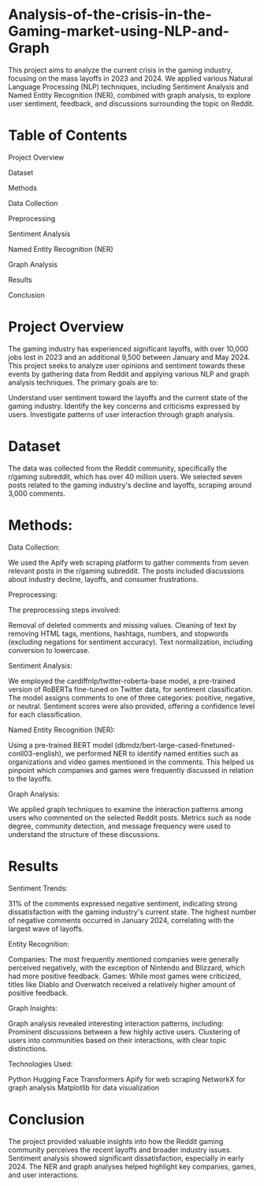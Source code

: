 # Analysis-of-the-crisis-in-the-Gaming-market-using-NLP-and-Graph
This project aims to analyze the current crisis in the gaming industry, focusing on the mass layoffs in 2023 and 2024. We applied various Natural Language Processing (NLP) techniques, including Sentiment Analysis and Named Entity Recognition (NER), combined with graph analysis, to explore user sentiment, feedback, and discussions surrounding the topic on Reddit.

# Table of Contents
Project Overview 

Dataset

Methods

Data Collection

Preprocessing

Sentiment Analysis

Named Entity Recognition (NER)

Graph Analysis

Results

Conclusion

# Project Overview

The gaming industry has experienced significant layoffs, with over 10,000 jobs lost in 2023 and an additional 9,500 between January and May 2024. This project seeks to analyze user opinions and sentiment towards these events by gathering data from Reddit and applying various NLP and graph analysis techniques. The primary goals are to:

Understand user sentiment toward the layoffs and the current state of the gaming industry.
Identify the key concerns and criticisms expressed by users.
Investigate patterns of user interaction through graph analysis.

# Dataset

The data was collected from the Reddit community, specifically the r/gaming subreddit, which has over 40 million users. We selected seven posts related to the gaming industry's decline and layoffs, scraping around 3,000 comments.

# Methods:

Data Collection:

We used the Apify web scraping platform to gather comments from seven relevant posts in the r/gaming subreddit. The posts included discussions about industry decline, layoffs, and consumer frustrations.

Preprocessing:

The preprocessing steps involved:

Removal of deleted comments and missing values.
Cleaning of text by removing HTML tags, mentions, hashtags, numbers, and stopwords (excluding negations for sentiment accuracy).
Text normalization, including conversion to lowercase.

Sentiment Analysis:

We employed the cardiffnlp/twitter-roberta-base model, a pre-trained version of RoBERTa fine-tuned on Twitter data, for sentiment classification. The model assigns comments to one of three categories: positive, negative, or neutral. Sentiment scores were also provided, offering a confidence level for each classification.

Named Entity Recognition (NER):

Using a pre-trained BERT model (dbmdz/bert-large-cased-finetuned-conll03-english), we performed NER to identify named entities such as organizations and video games mentioned in the comments. This helped us pinpoint which companies and games were frequently discussed in relation to the layoffs.

Graph Analysis:

We applied graph techniques to examine the interaction patterns among users who commented on the selected Reddit posts. Metrics such as node degree, community detection, and message frequency were used to understand the structure of these discussions.

# Results

Sentiment Trends:

31% of the comments expressed negative sentiment, indicating strong dissatisfaction with the gaming industry's current state.
The highest number of negative comments occurred in January 2024, correlating with the largest wave of layoffs.

Entity Recognition:

Companies: The most frequently mentioned companies were generally perceived negatively, with the exception of Nintendo and Blizzard, which had more positive feedback.
Games: While most games were criticized, titles like Diablo and Overwatch received a relatively higher amount of positive feedback.

Graph Insights:

Graph analysis revealed interesting interaction patterns, including:
Prominent discussions between a few highly active users.
Clustering of users into communities based on their interactions, with clear topic distinctions.

Technologies Used:

Python
Hugging Face Transformers
Apify for web scraping
NetworkX for graph analysis
Matplotlib for data visualization

# Conclusion

The project provided valuable insights into how the Reddit gaming community perceives the recent layoffs and broader industry issues. Sentiment analysis showed significant dissatisfaction, especially in early 2024. The NER and graph analyses helped highlight key companies, games, and user interactions.


